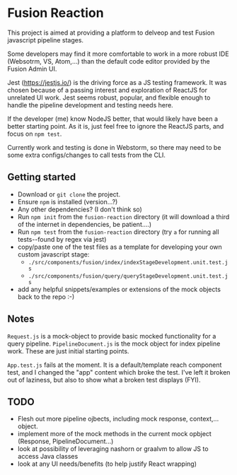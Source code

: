 # Fusion Reaction

This project is aimed at providing a platform to delveop and test Fusion javascript pipeline stages. 

Some developers may find it more comfortable to work in a more robust IDE (Websotrm, VS, Atom,...) 
than the default code editor provided by the Fusion Admin UI.

Jest (https://jestjs.io/) is the driving force as a JS testing framework. It was chosen because of a passing interest and exploration of 
ReactJS for unrelated UI work. Jest seems robust, popular, and flexible enough to handle the pipeline development and testing needs here.

If the developer (me) know NodeJS better, that would likely have been a better starting point. As it is, 
just feel free to ignore the ReactJS parts, and focus on `npm test`. 

Currently work and testing is done in Webstorm, so there may need to be some extra configs/changes to call tests from the CLI.

## Getting started
- Download or `git clone` the project.
- Ensure `npm` is installed (version...?)
- Any other dependencies? (I don't think so)
- Run `npm init` from the `fusion-reaction` directory (it will download a third of the internet in dependencies, be patient....)
- Run `npm test` from the `fusion-reaction` directory (try `a` for running all tests--found by regex via jest)
- copy/paste one of the test files as a template for developing your own custom javascript stage:
    - `./src/components/fusion/index/indexStageDevelopment.unit.test.js`
    - `./src/components/fusion/query/queryStageDevelopment.unit.test.js`  
- add any helpful snippets/examples or extensions of the mock objects back to the repo :-)

## Notes
`Request.js` is a mock-object to provide basic mocked functionality for a query pipeline.
`PipelineDocument.js` is the mock object for index pipeline work. These are just initial starting points.

`App.test.js` fails at the moment. It is a default/template reach component test, and I changed the "app" content 
which broke the test. I've left it broken out of laziness, but also to show what a broken test displays (FYI).

## TODO

- Flesh out more pipeline ojbects, including mock response, context,... object.
- implement more of the mock methods in the current mock opbject (Response, PipelineDocument...)
- look at possibility of leveraging nashorn or graalvm to allow JS to access Java classes
- look at any UI needs/benefits (to help justify React wrapping)  